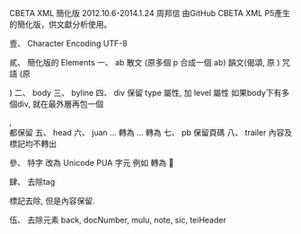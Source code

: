 ﻿CBETA XML 簡化版2012.10.6-2014.1.24 周邦信由GitHub CBETA XML P5產生的簡化版，供文獻分析使用。壹、 Character Encoding  UTF-8貳、 簡化版的 Elements  一、 ab    <ab type="prose"> 散文 (原多個 p 合成一個 ab)    <ab type="verse"> 韻文(偈頌, 原 <lg>)    <ab type="dharani"> 咒語 (原 <p type="dharani">)  二、 body  三、 byline  四、 div    保留 type 屬性, 加 level 屬性    如果body下有多個div, 就在最外層再包一個 <div level=”1”>    <div type=”w”>, <div type=”xu”> 都保留  五、 head  六、 juan    <juan fun="open">…</juan> 轉為 <ab type="juan" subtype="open">    <juan fun="close">…</juan> 轉為 <ab type="juan" subtype="close">  七、 pb    保留頁碼  八、 trailer    內容及標記均不轉出參、 特字  <g> 改為 Unicode PUA 字元  例如 <g ref="#CB02596"/> 轉為 &#xF0A24;肆、 去除tag  <div type=”other”> 標記去除, 但是內容保留.伍、 去除元素  back, docNumber, mulu, note, sic, teiHeader